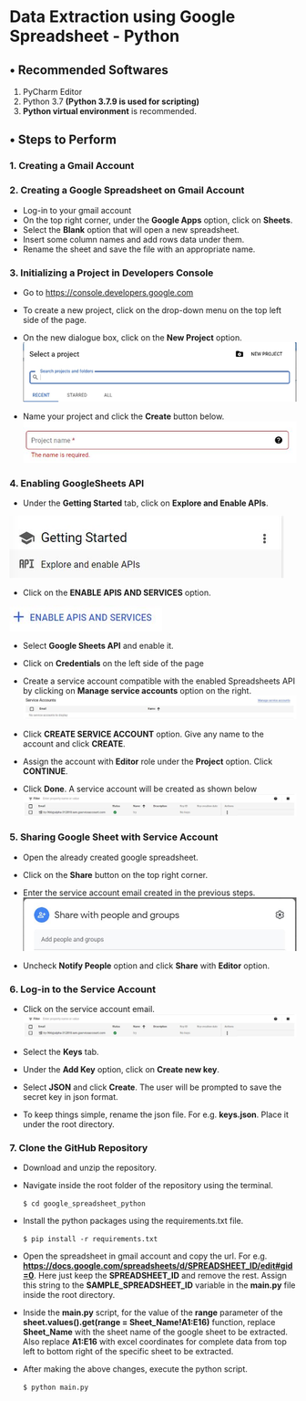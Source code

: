 # Data Extraction using Google Spreadsheet - Python
## • Recommended Softwares
1. PyCharm Editor
2. Python 3.7 **(Python 3.7.9 is used for scripting)**
3. **Python virtual environment** is recommended.

## • Steps to Perform
### 1. Creating a Gmail Account
### 2. Creating a Google Spreadsheet on Gmail Account
* Log-in to your gmail account
* On the top right corner, under the **Google Apps** option, click on **Sheets**.
* Select the **Blank** option that will open a new spreadsheet.
* Insert some column names and add rows data under them.
* Rename the sheet and save the file with an appropriate name. 

### 3. Initializing a Project in Developers Console
* Go to https://console.developers.google.com
* To create a new project, click on the drop-down menu on the top left side of the page.
* On the new dialogue box, click on the **New Project** option.
![](Images/New_Project.jpg)

* Name your project and click the **Create** button below.
![](Images/Project_Name.JPG)

### 4. Enabling GoogleSheets API
* Under the **Getting Started** tab, click on **Explore and Enable APIs**.


![](Images/Enable_Google_Sheets_API.JPG) 


* Click on the **ENABLE APIS AND SERVICES** option.


![](Images/Enable_API.JPG)

* Select **Google Sheets API** and enable it.
* Click on **Credentials** on the left side of the page
* Create a service account compatible with the enabled Spreadsheets API by clicking on **Manage service accounts** option on the right.
![](Images/Manage_Service_Accounts.JPG)

* Click **CREATE SERVICE ACCOUNT** option. Give any name to the account and click **CREATE**.
* Assign the account with **Editor** role under the **Project** option. Click **CONTINUE**.
* Click **Done**. A service account will be created as shown below
![](Images/Service_Account.JPG)

### 5. Sharing Google Sheet with Service Account
* Open the already created google spreadsheet.
* Click on the **Share** button on the top right corner.
* Enter the service account email created in the previous steps.
![](Images/Sharing_Service_Account.JPG)

* Uncheck **Notify People** option and click **Share** with **Editor** option.

### 6. Log-in to the Service Account
* Click on the service account email.
![](Images/Service_Account.JPG)

* Select the **Keys** tab.
* Under the **Add Key** option, click on **Create new key**.
* Select **JSON** and click **Create**. The user will be prompted to save the secret key in json format.
* To keep things simple, rename the json file. For e.g. **keys.json**. Place it under the root directory.

### 7. Clone the GitHub Repository

* Download and unzip the repository.

* Navigate inside the root folder of the repository using the terminal.

  `$ cd google_spreadsheet_python`
  
* Install the python packages using the requirements.txt file.

  `$ pip install -r requirements.txt`
  
* Open the spreadsheet in gmail account and copy the url. For e.g. **https://docs.google.com/spreadsheets/d/SPREADSHEET_ID/edit#gid=0**. Here just keep the **SPREADSHEET_ID** and remove the rest. Assign this string to the **SAMPLE_SPREADSHEET_ID** variable in the **main.py** file inside the root directory.
* Inside the **main.py** script, for the value of the **range** parameter of the **sheet.values().get(range = Sheet_Name!A1:E16)** function, replace **Sheet_Name** with the sheet name of the google sheet to be extracted. Also replace **A1:E16** with excel coordinates for complete data from top left to bottom right of the specific sheet to be extracted.
* After making the above changes, execute the python script.

  `$ python main.py`
  
